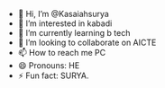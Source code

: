 - 👋 Hi, I’m @Kasaiahsurya
- 👀 I’m interested in kabadi
- 🌱 I’m currently learning b tech
- 💞️ I’m looking to collaborate on AICTE
- 📫 How to reach me PC
- 😄 Pronouns: HE
- ⚡ Fun fact: SURYA.

<!---
Kasaiahsurya/Kasaiahsurya is a ✨ special ✨ repository because its `README.md` (this file) appears on your GitHub profile.
You can click the Preview link to take a look at your changes.
--->

